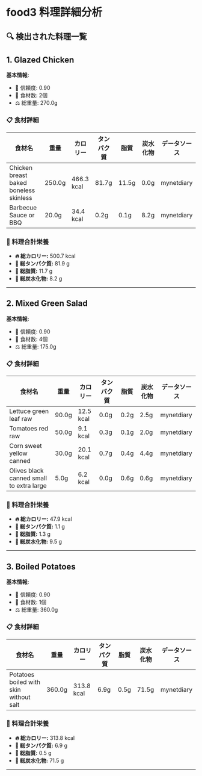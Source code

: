 # food3 料理詳細分析

## 🔍 検出された料理一覧

## 1. Glazed Chicken

**基本情報:**
- 🎯 信頼度: 0.90
- 🥕 食材数: 2個
- ⚖️ 総重量: 270.0g

### 📋 食材詳細

| 食材名 | 重量 | カロリー | タンパク質 | 脂質 | 炭水化物 | データソース |
|--------|------|----------|------------|------|----------|--------------|
| Chicken breast baked boneless skinless | 250.0g | 466.3 kcal | 81.7g | 11.5g | 0.0g | mynetdiary |
| Barbecue Sauce or BBQ | 20.0g | 34.4 kcal | 0.2g | 0.1g | 8.2g | mynetdiary |

### 🔢 料理合計栄養

- **🔥 総カロリー:** 500.7 kcal
- **🥩 総タンパク質:** 81.9 g
- **🧈 総脂質:** 11.7 g
- **🍞 総炭水化物:** 8.2 g

---

## 2. Mixed Green Salad

**基本情報:**
- 🎯 信頼度: 0.90
- 🥕 食材数: 4個
- ⚖️ 総重量: 175.0g

### 📋 食材詳細

| 食材名 | 重量 | カロリー | タンパク質 | 脂質 | 炭水化物 | データソース |
|--------|------|----------|------------|------|----------|--------------|
| Lettuce green leaf raw | 90.0g | 12.5 kcal | 0.0g | 0.2g | 2.5g | mynetdiary |
| Tomatoes red raw | 50.0g | 9.1 kcal | 0.3g | 0.1g | 2.0g | mynetdiary |
| Corn sweet yellow canned | 30.0g | 20.1 kcal | 0.7g | 0.4g | 4.4g | mynetdiary |
| Olives black canned small to extra large | 5.0g | 6.2 kcal | 0.0g | 0.6g | 0.6g | mynetdiary |

### 🔢 料理合計栄養

- **🔥 総カロリー:** 47.9 kcal
- **🥩 総タンパク質:** 1.1 g
- **🧈 総脂質:** 1.3 g
- **🍞 総炭水化物:** 9.5 g

---

## 3. Boiled Potatoes

**基本情報:**
- 🎯 信頼度: 0.90
- 🥕 食材数: 1個
- ⚖️ 総重量: 360.0g

### 📋 食材詳細

| 食材名 | 重量 | カロリー | タンパク質 | 脂質 | 炭水化物 | データソース |
|--------|------|----------|------------|------|----------|--------------|
| Potatoes boiled with skin without salt | 360.0g | 313.8 kcal | 6.9g | 0.5g | 71.5g | mynetdiary |

### 🔢 料理合計栄養

- **🔥 総カロリー:** 313.8 kcal
- **🥩 総タンパク質:** 6.9 g
- **🧈 総脂質:** 0.5 g
- **🍞 総炭水化物:** 71.5 g

---

